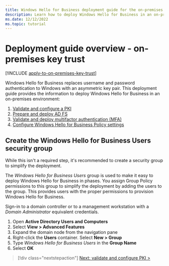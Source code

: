 ```yaml
---
title: Windows Hello for Business deployment guide for the on-premises key trust model
description: Learn how to deploy Windows Hello for Business in an on-premises, key trust model.
ms.date: 12/12/2022
ms.topic: tutorial
---
```


# Deployment guide overview - on-premises key trust

[!INCLUDE [apply-to-on-premises-key-trust](includes/apply-to-on-premises-key-trust.md)]

Windows Hello for Business replaces username and password authentication to Windows with an asymmetric key pair. This deployment guide provides the information to deploy Windows Hello for Business in an on-premises environment:

1. [Validate and configure a PKI](on-premises-key-trust-pki.md)
1. [Prepare and deploy AD FS](on-premises-key-trust-adfs.md)
1. [Validate and deploy multifactor authentication (MFA)](on-premises-key-trust-mfa.md)
1. [Configure Windows Hello for Business Policy settings](on-premises-key-trust-enroll.md)

## Create the Windows Hello for Business Users security group

While this isn't a required step, it's recommended to create a security group to simplify the deployment.

The *Windows Hello for Business Users* group is used to make it easy to deploy Windows Hello for Business in phases. You assign Group Policy permissions to this group to simplify the deployment by adding the users to the group. This provides users with the proper permissions to provision Windows Hello for Business.

Sign-in to a domain controller or to a management workstation with a *Domain Administrator* equivalent credentials.

1. Open **Active Directory Users and Computers**
1. Select **View > Advanced Features**
1. Expand the domain node from the navigation pane
1. Right-click the **Users** container. Select **New > Group**
1. Type *Windows Hello for Business Users* in the **Group Name**
1. Select **OK**

> [!div class="nextstepaction"]
> [Next: validate and configure PKI >](on-premises-key-trust-pki.md)